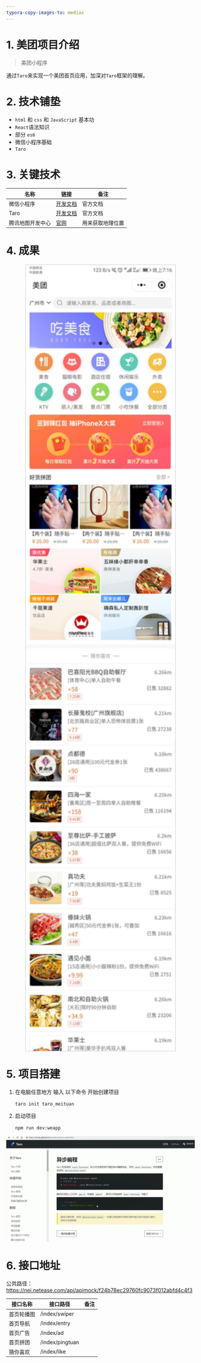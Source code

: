 ```yaml
---
typora-copy-images-to: medias
---
```


# 1. 美团项目介绍

> 美团小程序

通过`Taro`来实现一个美团首页应用，加深对`Taro`框架的理解。

# 2. 技术铺垫

- `html` 和 `css` 和 `JavaScript` 基本功
- `React`语法知识
- 部分 `es6`
- 微信小程序基础
- `Taro`

# 3. 关键技术

| 名称             | 链接                                                         | 备注             |
| ---------------- | ------------------------------------------------------------ | ---------------- |
| 微信小程序       | [开发文档](https://developers.weixin.qq.com/miniprogram/dev/component/) | 官方文档         |
| Taro             | [开发文档](https://nervjs.github.io/taro/docs/README.html)   | 官方文档         |
| 腾讯地图开发中心 | [官网](https://lbs.qq.com/index.html)                        | 用来获取地理位置 |

# 4. 成果

<img src="./medias/1.jpg" style="display:block;margin:0 auto;border:1px solid #ccc;" width="400">

# 5. 项目搭建

1. 在电脑任意地方 输入 以下命令 开始创建项目

   ```sh
   taro init taro_meituan
   ```

2. 启动项目

   ```sh
   npm run dev:weapp
   ```

<img src="medias/image-20221003195355234.png" alt="image-20221003195355234" style="zoom:80%;" />

# 6. 接口地址

公共路径：https://nei.netease.com/api/apimock/f24b78ec29760fc9073f012abfd4c4f3

| 接口名称   | 接口路径        | 备注 |
| ---------- | --------------- | ---- |
| 首页轮播图 | /index/swiper   |      |
| 首页导航   | /index/entry    |      |
| 首页广告   | /index/ad       |      |
| 首页拼团   | /index/pingtuan |      |
| 猜你喜欢   | /index/like     |      |

